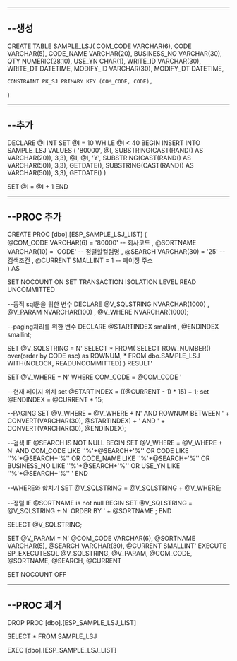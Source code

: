 

--------------------------------------------------------------------
--생성
--------------------------------------------------------------------

CREATE TABLE SAMPLE_LSJ(
	COM_CODE VARCHAR(6),
	CODE VARCHAR(5),
	CODE_NAME VARCHAR(20),
	BUSINESS_NO VARCHAR(30), 
	QTY NUMERIC(28,10),
	USE_YN CHAR(1),
	WRITE_ID VARCHAR(30),
	WRITE_DT DATETIME,
	MODIFY_ID VARCHAR(30),
	MODIFY_DT DATETIME,	

	CONSTRAINT PK_SJ PRIMARY KEY (COM_CODE, CODE),
)

--------------------------------------------------------------------
--추가
--------------------------------------------------------------------

DECLARE @I INT
SET @I = 10
WHILE @I < 40
BEGIN
 INSERT INTO SAMPLE_LSJ VALUES (
     '80000',
     @I,
     SUBSTRING(CAST(RAND() AS VARCHAR(20)), 3,3),
	 @I,
	 @I,
	 'Y',
     SUBSTRING(CAST(RAND() AS VARCHAR(50)), 3,3),
     GETDATE(),
	 SUBSTRING(CAST(RAND() AS VARCHAR(50)), 3,3),
	 GETDATE()
 )

 SET @I = @I + 1
END

--------------------------------------------------------------------
--PROC 추가
--------------------------------------------------------------------

CREATE PROC [dbo].[ESP_SAMPLE_LSJ_LIST]
(  
	@COM_CODE		VARCHAR(6)	= '80000'	-- 회사코드
,	@SORTNAME		VARCHAR(10)	= 'CODE'	-- 정렬할컬럼명
,	@SEARCH         VARCHAR(30) = '25'    -- 검색조건
,	@CURRENT		SMALLINT	= 1		-- 페이징 주소	
)
AS

SET NOCOUNT ON
SET TRANSACTION ISOLATION LEVEL READ UNCOMMITTED

--동적 sql문을 위한 변수
DECLARE	@V_SQLSTRING	NVARCHAR(1000)
	,	@V_PARAM		NVARCHAR(100)
	,	@V_WHERE		NVARCHAR(1000);

--paging처리를 위한 변수
DECLARE @STARTINDEX smallint
	,	@ENDINDEX smallint;

SET @V_SQLSTRING = N'
	SELECT * 
	FROM(
	SELECT  ROW_NUMBER() over(order by CODE asc) as ROWNUM, *
	FROM dbo.SAMPLE_LSJ WITH(NOLOCK, READUNCOMMITTED)
	) RESULT'

SET @V_WHERE = N' WHERE COM_CODE = @COM_CODE '

--현재 페이지 위치
set @STARTINDEX =  ((@CURRENT - 1) * 15) + 1;
set @ENDINDEX = @CURRENT * 15;


--PAGING
SET @V_WHERE = @V_WHERE + N' AND ROWNUM BETWEEN ' + CONVERT(VARCHAR(30), @STARTINDEX) + ' AND ' + CONVERT(VARCHAR(30), @ENDINDEX);

--검색
IF @SEARCH IS NOT NULL
BEGIN
	SET @V_WHERE = @V_WHERE + N' AND COM_CODE LIKE ''%'+@SEARCH+'%'' OR CODE LIKE ''%'+@SEARCH+'%'' OR CODE_NAME LIKE ''%'+@SEARCH+'%'' 
	OR BUSINESS_NO LIKE ''%'+@SEARCH+'%'' OR USE_YN LIKE ''%'+@SEARCH+'%'' '
END

--WHERE와 합치기
SET @V_SQLSTRING = @V_SQLSTRING + @V_WHERE;

--정렬
IF @SORTNAME is not null
BEGIN
	SET @V_SQLSTRING = @V_SQLSTRING + N' ORDER BY ' + @SORTNAME ;
END

SELECT @V_SQLSTRING;

SET @V_PARAM = N' @COM_CODE VARCHAR(6), @SORTNAME VARCHAR(5), @SEARCH VARCHAR(30), @CURRENT SMALLINT'
EXECUTE SP_EXECUTESQL @V_SQLSTRING, @V_PARAM, @COM_CODE, @SORTNAME, @SEARCH, @CURRENT

SET NOCOUNT OFF

--------------------------------------------------------------------
--PROC 제거
--------------------------------------------------------------------

DROP PROC [dbo].[ESP_SAMPLE_LSJ_LIST]

SELECT * FROM SAMPLE_LSJ

EXEC [dbo].[ESP_SAMPLE_LSJ_LIST]